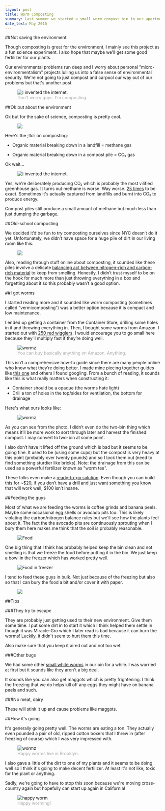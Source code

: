 ```yaml
---
layout: post
title: Worm Composting
summary: Last summer we started a small worm compost bin in our apartment.
date_text: May 2015
---
```


<meta name="description" content="test"/>

##Not saving the environment

Though composting is great for the environment, I mainly see this project as a fun science experiment. I also hope that maybe we'll get some good fertilizer for our plants.

Our environmental problems run deep and I worry about personal "micro-environmentalism" projects lulling us into a false sense of environmental security. We're not going to just compost and carpool our way out of our problems but that's another post.

<figure>
   <img src="../images/gore.jpg" alt="I invented the internet.">
<figcaption style="color: #aaa">
  Don't worry guys. I'm composting.
</figcaption>
</figure>

##Ok but about the environment

Ok but for the sake of science, composting is pretty cool.

<figure><img src="../images/compost_process.jpg"></figure>

Here's the ;tldr on composting:

* Organic material breaking down in a landfill = methane gas

* Organic material breaking down in a compost pile = CO₂ gas

Ok wait...

<figure><img src="../images/gore_co2.jpg" alt="I invented the internet."></figure>

Yes, we're deliberately producing CO₂ which is probably the most vilified greenhouse gas. It turns out methane is worse. Way worse. [25 times](http://epa.gov/climatechange/ghgemissions/gases/ch4.html) to be exact. Sometimes it's actually captured from landfills and burnt into CO₂ to produce energy.

Compost piles still produce a small amount of methane but much less than just dumping the garbage.

##Old-school composting

We decided it’d be fun to try composting ourselves since NYC doesn’t do it yet. Unfortunately, we didn’t have space for a huge pile of dirt in our living room like this.

<figure><img src="../images/pile.png"></figure>

Also, reading through stuff online about composting, it sounded like these piles involve a delicate [balancing act between nitrogen-rich and carbon-rich material](http://www.wikihow.com/Reduce-the-Odor-of-Composting) to keep from smelling. Honestly, I didn’t trust myself to be on the hook for much more than just throwing everything in a box and forgetting about it so this probably wasn’t a good option.

##I got worms

I started reading more and it sounded like worm composting (sometimes called “vermicomposting”) was a better option because it is compact and low maintenance.

I ended up getting a container from the Container Store, drilling some holes in it and throwing everything in. Then, I bought some worms from Amazon. I started out with [250 red wigglers](http://www.amazon.com/Uncle-Jims-Worm-Farm-Composting/dp/B00EZPSSGY). I would encourage you to go small here because they’ll multiply fast if they’re doing well.

<figure>
   <img src="../images/uncle_jims_worms.jpg" alt="wormz">
<figcaption style="color: #aaa">
  You can buy basically anything on Amazon. Anything.
</figcaption>
</figure>

This isn’t a comprehensive how-to guide since there are many people online who know what they’re doing better. I made mine piecing together guides like [this one](http://whatcom.wsu.edu/ag/compost/easywormbin.htm) and others I found googling. From a bunch of reading, it sounds like this is what really matters when constructing it:

- Container should be a opaque (the worms hate light)
- Drill a ton of holes in the top/sides for ventilation, the bottom for drainage

Here's what ours looks like:

<figure><img src="../images/our_bin.jpg" alt="wormz"></figure>

As you can see from the photo, I didn’t even do the two-bin thing which means it’ll be more work to sort through later and harvest the finished compost. I may convert to two-bin at some point.

I also don’t have it lifted off the ground which is bad but it seems to be going fine. It used to be (using some cups) but the compost is very heavy at this point (probably over twenty pounds) and so I took them out (need to find something sturdier like bricks). Note: the drainage from this can be used as a powerful fertilizer known as "worm tea".

These folks even make a [ready-to-go solution](http://www.amazon.com/Worm-Factory-WF360B-Composter-Black/dp/B002LH47PY/ref=sr_1_1?s=lawn-garden&ie=UTF8&qid=1430589493&sr=1-1&keywords=worm+bin). Even though you can build this for ~$20, if you don’t have a drill and just want something you know that will work well, $100 isn’t insane.

##Feeding the guys

Most of what we are feeding the worms is coffee grinds and banana peels. Maybe some occasional egg shells or avocado pits too. This is likely violating the carbon/nitrogen balance rules but we'll see how the plants feel about it. The fact the the avocado pits are continuously sprouting when I bury them here makes me think that the soil is probably reasonable.

<figure><img src="../images/food.jpg" alt="Food"></figure>

One big thing that I think has probably helped keep the bin clean and not smelling is that we freeze the food before putting it in the bin. We just keep a bowl in the freezer which has worked pretty well.

<figure><img src="../images/freezer.jpg" alt="Food in freezer"></figure>

I tend to feed these guys in bulk. Not just because of the freezing but also so that I can bury the food a bit and/or cover it with paper.

<figure><img src="../images/paper_on_top.jpg"></figure>

##Tips

###They try to escape

They are probably just getting used to their new environment. Give them some time. I put some dirt in to start it which I think helped them settle in though it was Miracle-Gro which I later read is bad because it can burn the worms! Luckily, it didn't seem to hurt them this time.

Also make sure that you keep it aired out and not too wet.

###Other bugs

We had some other [small white worms](http://www.compostjunkie.com/white-worms.html) in our bin for a while. I was worried at first but it sounds like they aren't a big deal.

It sounds like you can also get maggots which is pretty frightening. I think the freezing that we do helps kill off any eggs they might have on banana peels and such.

###No meat, dairy

These will stink it up and cause problems like maggots.

##How it's going

It's generally going pretty well. The worms are eating a ton. They actually even pounded a pair of old, ripped cotton boxers that I threw in (after freezing of course) which I was very impressed with.

<figure>
   <img src="../images/hand_of_worms.jpg" alt="wormz">
<figcaption style="color: #aaa">
Happy worms live in Brooklyn.
</figcaption>
</figure>

I also gave a little of the dirt to one of my plants and it seems to be doing well so I think it's going to make decent fertilizer. At least it's not like, toxic for the plant or anything.

Sadly, we're going to have to stop this soon because we're moving cross-country again but hopefully can start up again in California!

<figure>
   <img src="../images/happy_worm.jpg" alt="happy worm">
<figcaption style="color: #aaa">
Happy worming!
</figcaption>
</figure>


